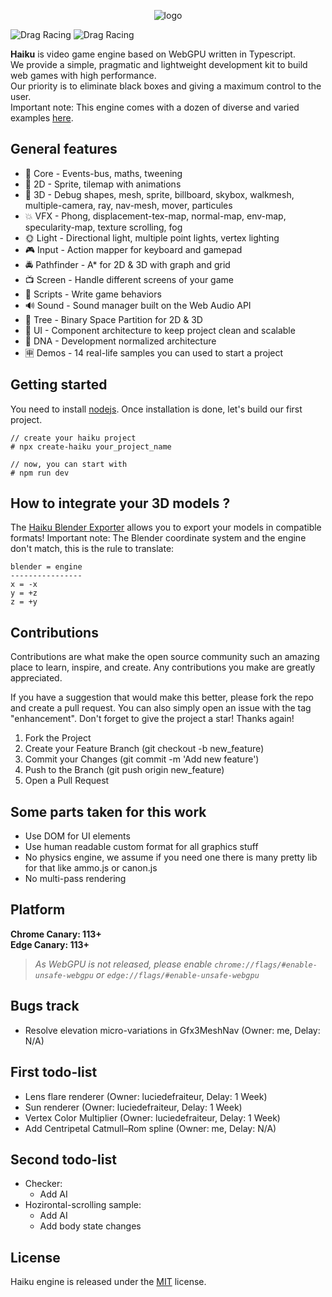 <p align="center">
    <img src="https://raw.githubusercontent.com/jay19240/Haiku/main/public/textures/banner.jpg" alt="logo"/>
</p>

![Drag Racing](https://img.shields.io/badge/lang-typescript-f39f37) ![Drag Racing](https://img.shields.io/badge/version-1.0.8-blue)

**Haiku** is video game engine based on WebGPU written in Typescript.   
We provide a simple, pragmatic and lightweight development kit to build web games with high performance.  
Our priority is to eliminate black boxes and giving a maximum control to the user.  
Important note: This engine comes with a dozen of diverse and varied examples [here](https://jay19240.github.io/).

## General features
- 🧱 Core - Events-bus, maths, tweening
- 👾 2D - Sprite, tilemap with animations
- 🧊 3D - Debug shapes, mesh, sprite, billboard, skybox, walkmesh, multiple-camera, ray, nav-mesh, mover, particules
- 💥 VFX - Phong, displacement-tex-map, normal-map, env-map, specularity-map, texture scrolling, fog
- 🌞 Light - Directional light, multiple point lights, vertex lighting
- 🎮 Input - Action mapper for keyboard and gamepad
- 🚔 Pathfinder - A* for 2D & 3D with graph and grid
- 📺 Screen - Handle different screens of your game
- 📜 Scripts - Write game behaviors
- 🔊 Sound - Sound manager built on the Web Audio API
- 🌳 Tree - Binary Space Partition for 2D & 3D
- 🎨 UI - Component architecture to keep project clean and scalable
- 🌆 DNA - Development normalized architecture
- 🈸 Demos - 14 real-life samples you can used to start a project

## Getting started
You need to install [nodejs](https://nodejs.org/en/download/). 
Once installation is done, let's build our first project.     

```
// create your haiku project
# npx create-haiku your_project_name

// now, you can start with
# npm run dev
```

## How to integrate your 3D models ?
The [Haiku Blender Exporter](https://github.com/jay19240/Haiku-Blender-Exporter) allows you to export your models in compatible formats!
Important note: The Blender coordinate system and the engine don't match, this is the rule to translate:  
```
blender = engine
----------------
x = -x
y = +z
z = +y
```

## Contributions
Contributions are what make the open source community such an amazing place to learn, inspire, and create. Any contributions you make are greatly appreciated.

If you have a suggestion that would make this better, please fork the repo and create a pull request. You can also simply open an issue with the tag "enhancement". Don't forget to give the project a star! Thanks again!    

1. Fork the Project
2. Create your Feature Branch (git checkout -b new_feature)
3. Commit your Changes (git commit -m 'Add new feature')
4. Push to the Branch (git push origin new_feature)
5. Open a Pull Request

## Some parts taken for this work
- Use DOM for UI elements
- Use human readable custom format for all graphics stuff
- No physics engine, we assume if you need one there is many pretty lib for that like ammo.js or canon.js
- No multi-pass rendering

## Platform
**Chrome Canary: 113+**  
**Edge Canary: 113+**

> *As WebGPU is not released, please enable `chrome://flags/#enable-unsafe-webgpu` or `edge://flags/#enable-unsafe-webgpu`*

## Bugs track
- Resolve elevation micro-variations in Gfx3MeshNav (Owner: me, Delay: N/A)

## First todo-list
- Lens flare renderer (Owner: luciedefraiteur, Delay: 1 Week)
- Sun renderer (Owner: luciedefraiteur, Delay: 1 Week)
- Vertex Color Multiplier (Owner: luciedefraiteur, Delay: 1 Week)
- Add Centripetal Catmull–Rom spline (Owner: me, Delay: N/A)

## Second todo-list
- Checker:
    - Add AI
- Hozirontal-scrolling sample:
    - Add AI
    - Add body state changes

## License 
Haiku engine is released under the [MIT](https://opensource.org/licenses/MIT) license. 
